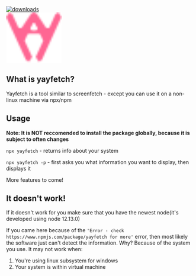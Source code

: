   <a href="https://www.npmjs.com/package/yayfetch">
    <img alt="downloads" src="https://img.shields.io/npm/dm/yayfetch.svg" target="_blank" />
  </a>
<br>

<img src="https://github.com/golota60/yayfetch/blob/master/logo.svg" width="150">

## What is yayfetch?

Yayfetch is a tool similar to screenfetch - except you can use it on a non-linux machine via npx/npm

## Usage

**Note: It is NOT reccomended to install the package globally, because it is subject to often changes**

```npx yayfetch``` - returns info about your system

```npx yayfetch -p``` - first asks you what information you want to display, then displays it

More features to come!

## It doesn't work!

If it doesn't work for you make sure that you have the newest node(it's developed using node 12.13.0)
  
If you came here because of the ```'Error - check https://www.npmjs.com/package/yayfetch for more'``` error, then most likely the software just can't detect the information. Why? Because of the system you use. It may not work when:

1. You're using linux subsystem for windows
2. Your system is within virtual machine

